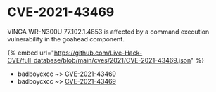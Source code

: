 # CVE-2021-43469

VINGA WR-N300U 77.102.1.4853 is affected by a command execution vulnerability in the goahead component.

{% embed url="https://github.com/Live-Hack-CVE/full_database/blob/main/cves/2021/CVE-2021-43469.json" %}


* badboycxcc ~> [CVE-2021-43469](https://www.alice-snow.ru/2021/database/cve-2021-43469/cve-2021-43469-badboycxcc)
* badboycxcc ~> [CVE-2021-43469](https://www.alice-snow.ru/2021/database/cve-2021-43469/cve-2021-43469-badboycxcc)